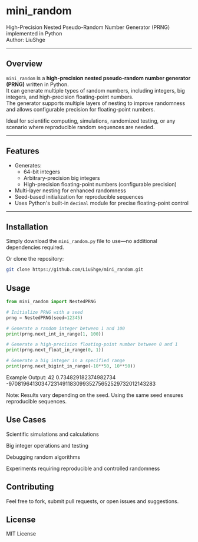 # mini_random

High-Precision Nested Pseudo-Random Number Generator (PRNG) implemented in Python  
Author: LiuShge

---

## Overview

`mini_random` is a **high-precision nested pseudo-random number generator (PRNG)** written in Python.  
It can generate multiple types of random numbers, including integers, big integers, and high-precision floating-point numbers.  
The generator supports multiple layers of nesting to improve randomness and allows configurable precision for floating-point numbers.  

Ideal for scientific computing, simulations, randomized testing, or any scenario where reproducible random sequences are needed.

---

## Features

- Generates:
  - 64-bit integers  
  - Arbitrary-precision big integers  
  - High-precision floating-point numbers (configurable precision)  
- Multi-layer nesting for enhanced randomness  
- Seed-based initialization for reproducible sequences  
- Uses Python's built-in `decimal` module for precise floating-point control  

---

## Installation

Simply download the `mini_random.py` file to use—no additional dependencies required.  

Or clone the repository:

```bash
git clone https://github.com/LiuShge/mini_random.git
```
## Usage
```python
from mini_random import NestedPRNG

# Initialize PRNG with a seed
prng = NestedPRNG(seed=12345)

# Generate a random integer between 1 and 100
print(prng.next_int_in_range(1, 100))

# Generate a high-precision floating-point number between 0 and 1
print(prng.next_float_in_range(0, 1))

# Generate a big integer in a specified range
print(prng.next_bigint_in_range(-10**50, 10**50))
```
Example Output:
42
0.734829182374982734
-9708196413034723149118309935275652529732012143283


  Note: Results vary depending on the seed. Using the same seed ensures reproducible sequences.

## Use Cases

 Scientific simulations and calculations

 Big integer operations and testing

 Debugging random algorithms

 Experiments requiring reproducible and controlled randomness

## Contributing

Feel free to fork, submit pull requests, or open issues and suggestions.

## License

MIT License
